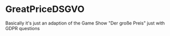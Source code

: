 # GreatPriceDSGVO
Basically it's just an adaption of the Game Show "Der große Preis" just with GDPR questions

